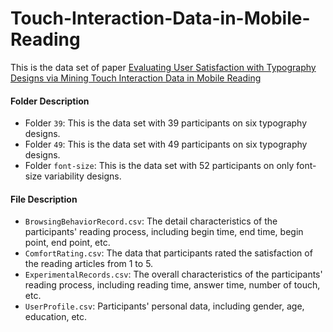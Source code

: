 # Touch-Interaction-Data-in-Mobile-Reading
This is the data set of paper [Evaluating User Satisfaction with Typography Designs via Mining Touch Interaction Data in Mobile Reading](https://dl.acm.org/citation.cfm?doid=3173574.3173687)

#### Folder Description

- Folder `39`: This is the data set with 39 participants on six typography designs.
- Folder `49`: This is the data set with 49 participants on six typography designs.
- Folder `font-size`: This is the data set with 52 participants on only font-size  variability designs.

#### File Description

- `BrowsingBehaviorRecord.csv`: The detail characteristics of the participants' reading process, including begin time, end time, begin point, end point, etc.
- `ComfortRating.csv`: The data that participants rated the satisfaction of the reading articles  from 1 to 5.
- `ExperimentalRecords.csv`: The overall characteristics of the participants' reading process, including reading time, answer time, number of touch, etc.
- `UserProfile.csv`: Participants' personal data, including gender, age, education, etc.